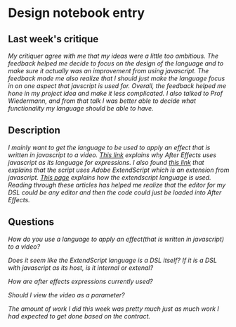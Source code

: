 # Design notebook entry

## Last week's critique

_My critiquer agree with me that my ideas were a little too ambitious. The feedback helped me decide to focus on the design of the language and to make sure it actually was an improvement from using javascript. The feedback made me also realize that I should just make the language focus in on one aspect that javscript is used for. Overall, the feedback helped me hone in my project idea and make it less complicated. I also talked to Prof Wiedermann, and from that talk I was better able to decide what functionality my language should be able to have._

## Description

_I mainly want to get the language to be used to apply an effect that is written in javascript to a video. [This link](https://helpx.adobe.com/after-effects/using/expression-language.html#:~:text=The%20After%20Effects%20expression%20language,Comp%2C%20Footage%2C%20and%20Camera.) explains why After Effects uses javascript as its language for expressions. I also found [this link](https://helpx.adobe.com/after-effects/using/scripts.html) that explains that the script uses Adobe ExtendScript which is an extension from javascript. [This page](https://ae-scripting.docsforadobe.dev/introduction/overview.html) explains how the extendscript language is used. Reading through these articles has helped me realize that the editor for my DSL could be any editor and then the code could just be loaded into After Effects._

## Questions

_How do you use a language to apply an effect(that is written in javascript) to a video?_

_Does it seem like the ExtendScript language is a DSL itself? If it is a DSL with javascript as its host, is it internal or extenal?_

_How are after effects expressions currently used?_

_Should I view the video as a parameter?_

_The amount of work I did this week was pretty much just as much work I had expected to get done based on the contract._
